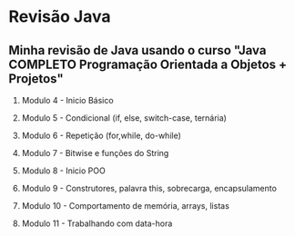# Revisão Java

## Minha revisão de Java usando o curso "Java COMPLETO Programação Orientada a Objetos + Projetos"

1. Modulo 4 - Inicio Básico

2. Modulo 5 - Condicional (if, else, switch-case, ternária)

3. Modulo 6 - Repetição (for,while, do-while)

4. Modulo 7 - Bitwise e funções do String

5. Modulo 8 - Inicio POO

6. Modulo 9 - Construtores, palavra this, sobrecarga, encapsulamento

7. Modulo 10 - Comportamento de memória, arrays, listas

8. Modulo 11 - Trabalhando com data-hora